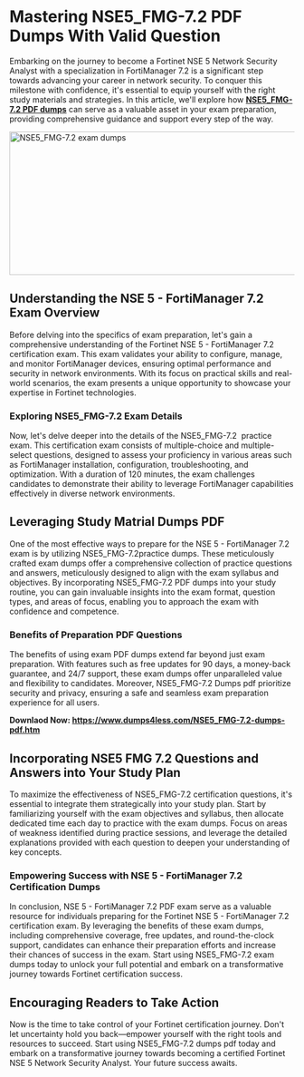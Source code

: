 <h1><strong>Mastering&nbsp;NSE5_FMG-7.2 PDF Dumps&nbsp;With Valid Question</strong></h1>
<p>Embarking on the journey to become a Fortinet NSE 5 Network Security Analyst with a specialization in FortiManager 7.2 is a significant step towards advancing your career in network security. To conquer this milestone with confidence, it's essential to equip yourself with the right study materials and strategies. In this article, we'll explore how <a href="https://www.dumps4less.com/NSE5_FMG-7.2-dumps-pdf.htm"><strong>NSE5_FMG-7.2 PDF dumps</strong></a> can serve as a valuable asset in your exam preparation, providing comprehensive guidance and support every step of the way.</p>
<p><a href="https://www.dumps4less.com/NSE5_FMG-7.2-dumps-pdf.html"><img src="https://i.ibb.co/X5n2HkL/image.png" alt="NSE5_FMG-7.2 exam dumps" width="760" height="253" /></a></p>
<h2><strong>Understanding the NSE 5 - FortiManager 7.2 Exam Overview</strong></h2>
<p>Before delving into the specifics of exam preparation, let's gain a comprehensive understanding of the Fortinet NSE 5 - FortiManager 7.2 certification exam. This exam validates your ability to configure, manage, and monitor FortiManager devices, ensuring optimal performance and security in network environments. With its focus on practical skills and real-world scenarios, the exam presents a unique opportunity to showcase your expertise in Fortinet technologies.</p>
<h3><strong>Exploring NSE5_FMG-7.2 Exam Details</strong></h3>
<p>Now, let's delve deeper into the details of the NSE5_FMG-7.2&nbsp; practice exam. This certification exam consists of multiple-choice and multiple-select questions, designed to assess your proficiency in various areas such as FortiManager installation, configuration, troubleshooting, and optimization. With a duration of 120 minutes, the exam challenges candidates to demonstrate their ability to leverage FortiManager capabilities effectively in diverse network environments.</p>
<h2><strong>Leveraging&nbsp;Study Matrial&nbsp;Dumps&nbsp;PDF&nbsp;</strong></h2>
<p>One of the most effective ways to prepare for the NSE 5 - FortiManager 7.2 exam is by utilizing NSE5_FMG-7.2practice dumps. These meticulously crafted exam dumps offer a comprehensive collection of practice questions and answers, meticulously designed to align with the exam syllabus and objectives. By incorporating NSE5_FMG-7.2 PDF dumps into your study routine, you can gain invaluable insights into the exam format, question types, and areas of focus, enabling you to approach the exam with confidence and competence.</p>
<h3><strong>Benefits of&nbsp;Preparation PDF Questions</strong></h3>
<p>The benefits of using&nbsp;exam PDF dumps extend far beyond just exam preparation. With features such as free updates for 90 days, a money-back guarantee, and 24/7 support, these exam dumps offer unparalleled value and flexibility to candidates. Moreover, NSE5_FMG-7.2&nbsp;Dumps pdf&nbsp;prioritize security and privacy, ensuring a safe and seamless exam preparation experience for all users.</p>
<p><strong>Downlaod Now: <a href="https://www.dumps4less.com/NSE5_FMG-7.2-dumps-pdf.htm">https://www.dumps4less.com/NSE5_FMG-7.2-dumps-pdf.htm</a></strong></p>
<h2><strong>Incorporating NSE5 FMG 7.2 Questions and Answers into Your Study Plan</strong></h2>
<p>To maximize the effectiveness of NSE5_FMG-7.2&nbsp;certification&nbsp;questions, it's essential to integrate them strategically into your study plan. Start by familiarizing yourself with the exam objectives and syllabus, then allocate dedicated time each day to practice with the exam dumps. Focus on areas of weakness identified during practice sessions, and leverage the detailed explanations provided with each question to deepen your understanding of key concepts.</p>
<h3><strong>Empowering Success with <strong>NSE 5 - FortiManager 7.2</strong> Certification Dumps</strong></h3>
<p>In conclusion,&nbsp;NSE 5 - FortiManager 7.2 PDF&nbsp;exam serve as a valuable resource for individuals preparing for the Fortinet NSE 5 - FortiManager 7.2 certification exam. By leveraging the benefits of these exam dumps, including comprehensive coverage, free updates, and round-the-clock support, candidates can enhance their preparation efforts and increase their chances of success in the exam. Start using NSE5_FMG-7.2&nbsp;exam dumps today to unlock your full potential and embark on a transformative journey towards Fortinet certification success.</p>
<h2><strong>Encouraging Readers to Take Action</strong></h2>
<p>Now is the time to take control of your Fortinet certification journey. Don't let uncertainty hold you back&mdash;empower yourself with the right tools and resources to succeed. Start using NSE5_FMG-7.2&nbsp;dumps pdf today and embark on a transformative journey towards becoming a certified Fortinet NSE 5 Network Security Analyst. Your future success awaits.</p>
